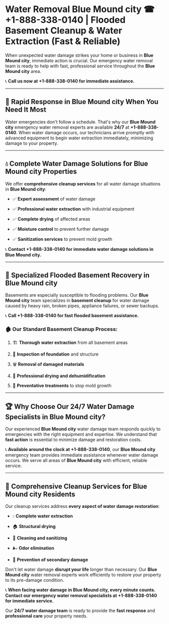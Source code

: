 # Water Removal Blue Mound city ☎ +1-888-338-0140 | Flooded Basement Cleanup & Water Extraction (Fast & Reliable)

When unexpected water damage strikes your home or business in **Blue Mound city**, immediate action is crucial. Our emergency water removal team is ready to help with fast, professional service throughout the **Blue Mound city** area. 

📞 **Call us now at +1-888-338-0140 for immediate assistance.**
---
## 🚀 Rapid Response in Blue Mound city When You Need It Most
Water emergencies don't follow a schedule. That's why our **Blue Mound city** emergency water removal experts are available **24/7** at **+1-888-338-0140**. When water damage occurs, our technicians arrive promptly with advanced equipment to begin water extraction immediately, minimizing damage to your property.
---
## 💧 Complete Water Damage Solutions for Blue Mound city Properties
We offer **comprehensive cleanup services** for all water damage situations in **Blue Mound city**:
- ✅ **Expert assessment** of water damage  
- ✅ **Professional water extraction** with industrial equipment  
- ✅ **Complete drying** of affected areas  
- ✅ **Moisture control** to prevent further damage  
- ✅ **Sanitization services** to prevent mold growth  
📞 **Contact +1-888-338-0140 for immediate water damage solutions in Blue Mound city.**
---
## 🌊 Specialized Flooded Basement Recovery in Blue Mound city
Basements are especially susceptible to flooding problems. Our **Blue Mound city** team specializes in **basement cleanup** for water damage caused by heavy rain, broken pipes, appliance failures, or sewer backups. 
📞 **Call +1-888-338-0140 for fast flooded basement assistance.**
### 🏚️ Our Standard Basement Cleanup Process:
1. 🏗️ **Thorough water extraction** from all basement areas  
2. 🔎 **Inspection of foundation** and structure  
3. 🗑️ **Removal of damaged materials**  
4. 💨 **Professional drying and dehumidification**  
5. 🚫 **Preventative treatments** to stop mold growth  
---
## 🏆 Why Choose Our 24/7 Water Damage Specialists in Blue Mound city?
Our experienced **Blue Mound city** water damage team responds quickly to emergencies with the right equipment and expertise. We understand that **fast action** is essential to minimize damage and restoration costs.
📞 **Available around the clock at +1-888-338-0140**, our **Blue Mound city** emergency team provides immediate assistance whenever water damage occurs. We serve all areas of **Blue Mound city** with efficient, reliable service.
---
## 🧹 Comprehensive Cleanup Services for Blue Mound city Residents
Our cleanup services address **every aspect of water damage restoration**:
- 💧 **Complete water extraction**  
- 🏠 **Structural drying**  
- 🧼 **Cleaning and sanitizing**  
- 🌬️ **Odor elimination**  
- 🚫 **Prevention of secondary damage**  
Don't let water damage **disrupt your life** longer than necessary. Our **Blue Mound city** water removal experts work efficiently to restore your property to its pre-damage condition.
📞 **When facing water damage in Blue Mound city, every minute counts. Contact our emergency water removal specialists at +1-888-338-0140 for immediate service.**
Our **24/7 water damage team** is ready to provide the **fast response** and **professional care** your property needs.
